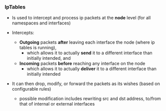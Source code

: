 ### IpTables

- Is used to intercept and process ip packets at the **node** level (for all namespaces and interfaces)
- Intercepts:
    - **Outgoing** packets **after** leaving each interface the node (where ip tables is running), 
         - which allows it to actually **send** it to a different interface than initially intended, and 
    - **Incoming** packets **before** reaching any interface on the node 
        - which allows it to actually **deliver** it to a different interface than initially intended 
    
- It can then drop, modify, or forward the packets as its wishes (based on configurable rules)
    - possible modification includes rewriting src and dst address, to/from that of internal or external interfaces